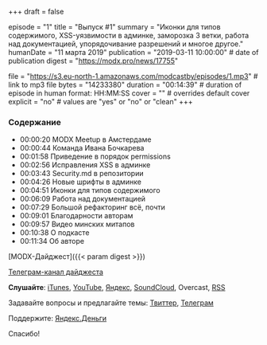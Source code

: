 +++
draft = false

episode = "1"
title = "Выпуск #1"
summary = "Иконки для типов содержимого, XSS-уязвимости в админке, заморозка 3 ветки, работа над документацией, упорядочивание разрешений и многое другое."
humanDate = "11 марта 2019"
publication = "2019-03-11 10:00:00" # date of publication
digest = "https://modx.pro/news/17755"

file = "https://s3.eu-north-1.amazonaws.com/modcastby/episodes/1.mp3" # link to mp3 file
bytes = "14233380"
duration = "00:14:39" # duration of episode in human format: HH:MM:SS
cover = "" # overrides default cover 
explicit = "no" # values are "yes" or "no" or "clean"
+++

### Содержание
- 00:00:20 MODX Meetup в Амстердаме
- 00:00:44 Команда Ивана Бочкарева
- 00:01:58 Приведение в порядок permissions
- 00:02:56 Исправления XSS в админке
- 00:03:43 Security.md в репозитории
- 00:04:26 Новые шрифты в админке
- 00:04:51 Иконки для типов содержимого
- 00:06:09 Работа над документацией
- 00:07:29 Большой рефакторинг всё, почти
- 00:09:01 Благодарности авторам
- 00:09:57 Видео минских митапов
- 00:10:38 О подкасте
- 00:11:34 Об авторе

[MODX-Дайджест]({{< param digest >}})

[Телеграм-канал дайджеста](https://t.me/modxdigest)

**Слушайте**: [iTunes](https://itunes.apple.com/by/podcast/%D0%BC%D0%BE%D0%B4%D0%BA%D0%B0%D1%81%D1%82/id1456459618), [YouTube](https://www.youtube.com/watch?v=fI_Yie3-9Jk&list=PLVbo0tgRKXrSGg6dxJYTIHko5t7AOnG3E), [Яндекс](https://music.yandex.ru/album/7133163), [SoundCloud](https://soundcloud.com/modcastby), Overcast, [RSS](https://modcast.by/episode/index.xml)

Задавайте вопросы и предлагайте темы: [Твиттер](https://twitter.com/iklimchuk), [Телеграм](https://t.me/alroniks)

Поддержите: [Яндекс.Деньги](https://money.yandex.ru/to/41001878021446/1000)

Спасибо!
